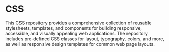 # CSS
This CSS repository provides a comprehensive collection of reusable stylesheets, templates, and components for building responsive, accessible, and visually appealing web applications. The repository includes pre-defined CSS classes for layout, typography, colors, and more, as well as responsive design templates for common web page layouts. 
